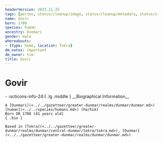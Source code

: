 ```yaml
---
headerVersion: 2023.11.25
tags: [person, status/cleanup/image, status/cleanup/metadata, status/stub]
name: Govir
born: 1708
species: human
ancestry: Dunmari
gender: male
whereabouts:
- {type: home, location: Tokra}
dm_notes: important
dm_owner: tim
title: Govir
---
```

# Govir
<div class="grid cards ext-narrow-margin ext-one-column" markdown>
- :octicons-info-24:{ .lg .middle } __Biographical Information__

    A [Dunmari](<../../gazetteer/greater-dunmar/realms/dunmar/dunmar.md>) [human](<../../species/humans.md>) (he/him)  
    Born DR 1708 (41 years old)  
    { .bio }

    Based in [Tokra](<../../gazetteer/greater-dunmar/realms/dunmar/central-dunmar/tokra/tokra.md>), [Dunmar](<../../gazetteer/greater-dunmar/realms/dunmar/dunmar.md>)
</div>


